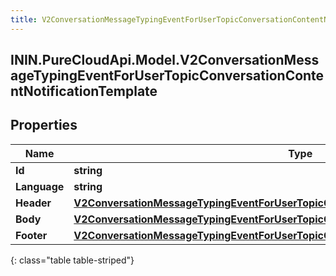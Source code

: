 ```yaml
---
title: V2ConversationMessageTypingEventForUserTopicConversationContentNotificationTemplate
---
```

## ININ.PureCloudApi.Model.V2ConversationMessageTypingEventForUserTopicConversationContentNotificationTemplate

## Properties

|Name | Type | Description | Notes|
|------------ | ------------- | ------------- | -------------|
| **Id** | **string** |  | [optional] |
| **Language** | **string** |  | [optional] |
| **Header** | [**V2ConversationMessageTypingEventForUserTopicConversationNotificationTemplateHeader**](V2ConversationMessageTypingEventForUserTopicConversationNotificationTemplateHeader.html) |  | [optional] |
| **Body** | [**V2ConversationMessageTypingEventForUserTopicConversationNotificationTemplateBody**](V2ConversationMessageTypingEventForUserTopicConversationNotificationTemplateBody.html) |  | [optional] |
| **Footer** | [**V2ConversationMessageTypingEventForUserTopicConversationNotificationTemplateFooter**](V2ConversationMessageTypingEventForUserTopicConversationNotificationTemplateFooter.html) |  | [optional] |
{: class="table table-striped"}


